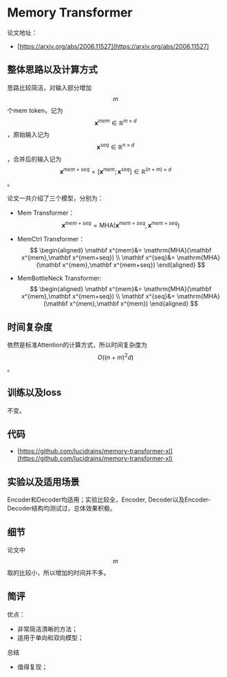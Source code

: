 # Memory Transformer

论文地址：

- [https://arxiv.org/abs/2006.11527](https://arxiv.org/abs/2006.11527)



## 整体思路以及计算方式

思路比较简洁，对输入部分增加$$m$$个mem token，记为$$\mathbf x^{mem}\in \mathbb R^{m\times d}$$，原始输入记为$$\mathbf x^{seq}\in \mathbb R^{n\times d}$$，合并后的输入记为$$\mathbf x^{mem+seq}=[\mathbf x^{mem};\mathbf  x^{seq}]\in \mathbb R^{(n+m)\times d}$$。

论文一共介绍了三个模型，分别为：

- Mem Transformer：
  $$
  \mathbf x^{mem+seq}= \mathrm{MHA}(\mathbf x^{mem+seq},\mathbf x^{mem+seq})
  $$

- MemCtrl Transformer：
  $$
  \begin{aligned}
  \mathbf x^{mem}&= \mathrm{MHA}(\mathbf x^{mem},\mathbf x^{mem+seq}) \\
  \mathbf x^{seq}&= \mathrm{MHA}(\mathbf x^{mem},\mathbf x^{mem+seq}) 
  \end{aligned}
  $$

- MemBottleNeck Transformer:
  $$
  \begin{aligned}
  \mathbf x^{mem}&= \mathrm{MHA}(\mathbf x^{mem},\mathbf x^{mem+seq}) \\
  \mathbf x^{seq}&= \mathrm{MHA}(\mathbf x^{mem},\mathbf x^{mem}) 
  \end{aligned}
  $$



## 时间复杂度

依然是标准Attention的计算方式，所以时间复杂度为$$O((n+m)^2 d)$$。



## 训练以及loss

不变。



## 代码

- [https://github.com/lucidrains/memory-transformer-xl](https://github.com/lucidrains/memory-transformer-xl)



## 实验以及适用场景

Encoder和Decoder均适用；实验比较全，Encoder, Decoder以及Encoder-Decoder结构均测试过，总体效果积极。



## 细节

论文中$$m$$取的比较小，所以增加的时间并不多。



## 简评

优点：

- 非常简洁清晰的方法；
- 适用于单向和双向模型；

总结

- 值得复现；